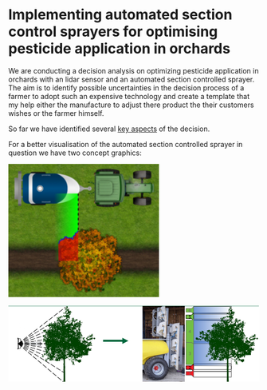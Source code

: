 # Implementing automated section control sprayers for optimising pesticide application in orchards
We are conducting a decision analysis on optimizing pesticide application in orchards with an lidar sensor and an automated section controlled sprayer.
The aim is to identify possible uncertainties in the decision process of a farmer to adopt such an expensive technology and create a template that my help either the manufacture to adjust there product the their customers wishes or the farmer himself. </p>
So far we have identified several [key aspects](http://htmlpreview.github.io/?https://github.com/cemno/optimizing-pesticide-application-in-orchards/blob/dev/markdown-doc.html) of the decision.

<p>For a better visualisation of the automated section controlled sprayer in question we have two concept graphics:</p>

![How to spray in orchards](images/image.png)

![Sectioning of the sprayer that can be turned on and of](images/lidar.PNG)